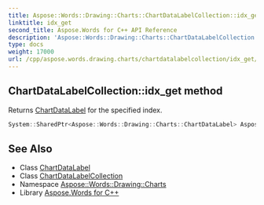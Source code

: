 ```yaml
---
title: Aspose::Words::Drawing::Charts::ChartDataLabelCollection::idx_get method
linktitle: idx_get
second_title: Aspose.Words for C++ API Reference
description: 'Aspose::Words::Drawing::Charts::ChartDataLabelCollection::idx_get method. Returns ChartDataLabel for the specified index in C++.'
type: docs
weight: 17000
url: /cpp/aspose.words.drawing.charts/chartdatalabelcollection/idx_get/
---
```

## ChartDataLabelCollection::idx_get method


Returns [ChartDataLabel](../../chartdatalabel/) for the specified index.

```cpp
System::SharedPtr<Aspose::Words::Drawing::Charts::ChartDataLabel> Aspose::Words::Drawing::Charts::ChartDataLabelCollection::idx_get(int32_t index)
```

## See Also

* Class [ChartDataLabel](../../chartdatalabel/)
* Class [ChartDataLabelCollection](../)
* Namespace [Aspose::Words::Drawing::Charts](../../)
* Library [Aspose.Words for C++](../../../)
